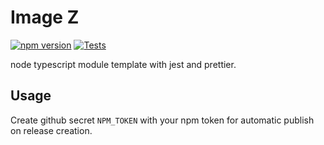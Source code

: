 # Image Z
  
  [![npm version](https://badge.fury.io/js/image-z.svg)](https://badge.fury.io/js/image-z)
  [![Tests](https://github.com/descom-es/image-z/actions/workflows/tests.yaml/badge.svg)](https://github.com/descom-es/image-z/actions/workflows/tests.yaml)

node typescript module template with jest and prettier.

## Usage

Create github secret `NPM_TOKEN` with your npm token for automatic publish on release creation.
